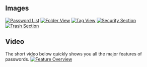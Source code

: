 ## Images
[![Password List](https://raw.githubusercontent.com/wiki/marius-wieschollek/passwords/_files/Gallery/_previews/01-section-all.png)](https://raw.githubusercontent.com/wiki/marius-wieschollek/passwords/_files/Gallery/01-section-all.png)
[![Folder View](https://raw.githubusercontent.com/wiki/marius-wieschollek/passwords/_files/Gallery/_previews/02-section-folders.png)](https://raw.githubusercontent.com/wiki/marius-wieschollek/passwords/_files/Gallery/02-section-folders.png)
[![Tag View](https://raw.githubusercontent.com/wiki/marius-wieschollek/passwords/_files/Gallery/_previews/03-section-tags.png)](https://raw.githubusercontent.com/wiki/marius-wieschollek/passwords/_files/Gallery/03-section-tags.png)
[![Security Section](https://raw.githubusercontent.com/wiki/marius-wieschollek/passwords/_files/Gallery/_previews/04-section-security.png)](https://raw.githubusercontent.com/wiki/marius-wieschollek/passwords/_files/Gallery/04-section-security.png)
[![Trash Section](https://raw.githubusercontent.com/wiki/marius-wieschollek/passwords/_files/Gallery/_previews/05-section-trash.png)](https://raw.githubusercontent.com/wiki/marius-wieschollek/passwords/_files/Gallery/05-section-trash.png)


## Video
The short video below quickly shows you all the major features of passwords.
[![Feature Overview](https://raw.githubusercontent.com/wiki/marius-wieschollek/passwords/_files/Gallery/_previews/feature-overview.gif)](https://raw.githubusercontent.com/wiki/marius-wieschollek/passwords/_files/Gallery/feature-overview.mp4)